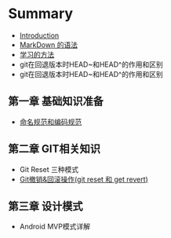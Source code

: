 # Summary

* [Introduction](README.md)
* [MarkDown 的语法](markdown-yu-fa.md)
* [学习的方法](xue-xi-de-fang-fa.md)
* git在回退版本时HEAD~和HEAD^的作用和区别
* git在回退版本时HEAD~和HEAD^的作用和区别

## 第一章 基础知识准备

* [命名规范和编码规范](ming-ming-gui-fan-he-bian-ma-gui-fan.md)

## 第二章 GIT相关知识

* Git Reset 三种模式
* [Git撤销&回滚操作\(git reset 和 get revert\)](di-er-zhang-git-xiang-guan-zhi-shi/gitche-950026-hui-gun-cao-4f5c28-git-reset-he-get-revert.md)

## 第三章 设计模式

* Android MVP模式详解

